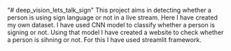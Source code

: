 "# deep_vision_lets_talk_sign" 
This project aims in detecting whether a person is using sign language or not in a live stream.
Here I have created my own dataset.
I have used CNN model to classify whether a person is signing or not.
Using that model I have created a website to check whether a person is sihning or not.
For this I have used streamlit framework.
